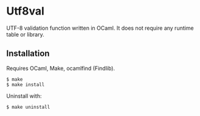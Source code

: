 Utf8val
=======

UTF-8 validation function written in OCaml.
It does not require any runtime table or library.

Installation
------------

Requires OCaml, Make, ocamlfind (Findlib).

```
$ make
$ make install
```

Uninstall with:

```
$ make uninstall
```
